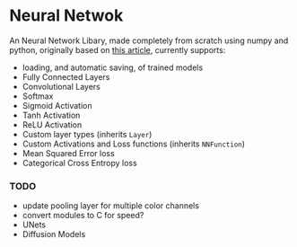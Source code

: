 # Neural Netwok
An Neural Network Libary, made completely from scratch using numpy and python, originally based on [this article](https://towardsdatascience.com/math-neural-network-from-scratch-in-python-d6da9f29ce65), currently supports:
- loading, and automatic saving, of trained models
- Fully Connected Layers
- Convolutional Layers
- Softmax
- Sigmoid Activation
- Tanh Activation
- ReLU Activation
- Custom layer types (inherits `Layer`)
- Custom Activations and Loss functions (inherits `NNFunction`)
- Mean Squared Error loss
- Categorical Cross Entropy loss

### TODO
- update pooling layer for multiple color channels
- convert modules to C for speed?
- UNets
- Diffusion Models
